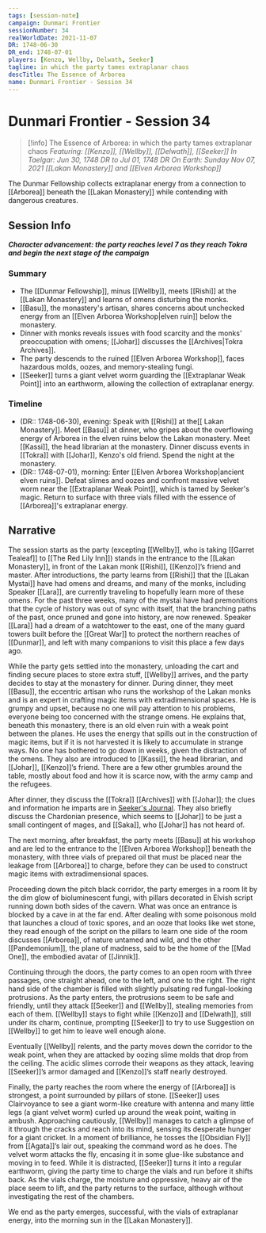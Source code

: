 ```yaml
---
tags: [session-note]
campaign: Dunmari Frontier
sessionNumber: 34
realWorldDate: 2021-11-07
DR: 1748-06-30
DR_end: 1748-07-01
players: [Kenzo, Wellby, Delwath, Seeker]
tagline: in which the party tames extraplanar chaos
descTitle: The Essence of Arborea
name: Dunmari Frontier - Session 34
---
```

# Dunmari Frontier - Session 34

>[!info] The Essence of Arborea: in which the party tames extraplanar chaos
> *Featuring: [[Kenzo]], [[Wellby]], [[Delwath]], [[Seeker]]*
> *In Taelgar: Jun 30, 1748 DR to Jul 01, 1748 DR*
> *On Earth: Sunday Nov 07, 2021*
> *[[Lakan Monastery]] and [[Elven Arborea Workshop]]*

The Dunmar Fellowship collects extraplanar energy from a connection to [[Arborea]] beneath the [[Lakan Monastery]] while contending with dangerous creatures.

## Session Info

***Character advancement: the party reaches level 7 as they reach Tokra and begin the next stage of the campaign***
### Summary
- The [[Dunmar Fellowship]], minus [[Wellby]], meets [[Rishi]] at the [[Lakan Monastery]] and learns of omens disturbing the monks.
- [[Basu]], the monastery's artisan, shares concerns about unchecked energy from an [[Elven Arborea Workshop|elven ruin]] below the monastery.
- Dinner with monks reveals issues with food scarcity and the monks' preoccupation with omens; [[Johar]] discusses the [[Archives|Tokra Archives]].
- The party descends to the ruined [[Elven Arborea Workshop]], faces hazardous molds, oozes, and memory-stealing fungi.
- [[Seeker]] turns a giant velvet worm guarding the [[Extraplanar Weak Point]] into an earthworm, allowing the collection of extraplanar energy.

### Timeline
- (DR:: 1748-06-30), evening: Speak with [[Rishi]] at the[[ Lakan Monastery]]. Meet [[Basu]] at dinner, who gripes about the overflowing energy of Arborea in the elven ruins below the Lakan monastery. Meet [[Kassi]], the head librarian at the monastery. Dinner discuss events in [[Tokra]] with [[Johar]], Kenzo's old friend. Spend the night at the monastery. 
- (DR:: 1748-07-01), morning: Enter [[Elven Arborea Workshop|ancient elven ruins]]. Defeat slimes and oozes and confront massive velvet worm near the [[Extraplanar Weak Point]], which is tamed by Seeker's magic. Return to surface with three vials filled with the essence of [[Arborea]]'s extraplanar energy.


## Narrative
The session starts as the party (excepting [[Wellby]], who is taking [[Garret Tealeaf]] to [[The Red Lily Inn]]) stands in the entrance to the [[Lakan Monastery]], in front of the Lakan monk [[Rishi]], [[Kenzo]]’s friend and master. After introductions, the party learns from [[Rishi]] that the [[Lakan Mystai]] have had omens and dreams, and many of the monks, including Speaker [[Lara]], are currently traveling to hopefully learn more of these omens. For the past three weeks, many of the mystai have had premonitions that the cycle of history was out of sync with itself, that the branching paths of the past, once pruned and gone into history, are now renewed. Speaker [[Lara]] had a dream of a watchtower to the east, one of the many guard towers built before the [[Great War]] to protect the northern reaches of [[Dunmar]], and left with many companions to visit this place a few days ago. 

While the party gets settled into the monastery, unloading the cart and finding secure places to store extra stuff, [[Wellby]] arrives, and the party decides to stay at the monastery for dinner. During dinner, they meet [[Basu]], the eccentric artisan who runs the workshop of the Lakan monks and is an expert in crafting magic items with extradimensional spaces. He is grumpy and upset, because no one will pay attention to his problems, everyone being too concerned with the strange omens. He explains that, beneath this monastery, there is an old elven ruin with a weak point between the planes. He uses the energy that spills out in the construction of magic items, but if it is not harvested it is likely to accumulate in strange ways. No one has bothered to go down in weeks, given the distraction of the omens. They also are introduced to [[Kassi]], the head librarian, and [[Johar]], [[Kenzo]]’s friend. There are a few other grumbles around the table, mostly about food and how it is scarce now, with the army camp and the refugees. 

After dinner, they discuss the [[Tokra]] [[Archives]] with [[Johar]]; the clues and information he imparts are in [Seeker's Journal](https://docs.google.com/document/u/0/d/1S5M1wm5WHlFc2Zatn9YepfmNutGdjgSdo0oiTxPUWa4/edit). They also briefly discuss the Chardonian presence, which seems to [[Johar]] to be just a small contingent of mages, and [[Saka]], who [[Johar]] has not heard of. 

The next morning, after breakfast, the party meets [[Basu]] at his workshop and are led to the entrance to the [[Elven Arborea Workshop]] beneath the monastery, with three vials of prepared oil that must be placed near the leakage from [[Arborea]] to charge, before they can be used to construct magic items with extradimensional spaces. 

Proceeding down the pitch black corridor, the party emerges in a room lit by the dim glow of bioluminescent fungi, with pillars decorated in Elvish script running down both sides of the cavern. What was once an entrance is blocked by a cave in at the far end. After dealing with some poisonous mold that launches a cloud of toxic spores, and an ooze that looks like wet stone, they read enough of the script on the pillars to learn one side of the room discusses [[Arborea]], of nature untamed and wild, and the other [[Pandemonium]], the plane of madness, said to be the home of the [[Mad One]], the embodied avatar of [[Jinnik]].

Continuing through the doors, the party comes to an open room with three passages, one straight ahead, one to the left, and one to the right. The right hand side of the chamber is filled with slightly pulsating red fungal-looking protrusions. As the party enters, the protrusions seem to be safe and friendly, until they attack [[Seeker]] and [[Wellby]], stealing memories from each of them. [[Wellby]] stays to fight while [[Kenzo]] and [[Delwath]], still under its charm, continue, prompting [[Seeker]] to try to use Suggestion on [[Wellby]] to get him to leave well enough alone. 

Eventually [[Wellby]] relents, and the party moves down the corridor to the weak point, when they are attacked by oozing slime molds that drop from the ceiling. The acidic slimes corrode their weapons as they attack, leaving [[Seeker]]’s armor damaged and [[Kenzo]]’s staff nearly destroyed. 

Finally, the party reaches the room where the energy of [[Arborea]] is strongest, a point surrounded by pillars of stone. [[Seeker]] uses Clairvoyance to see a giant worm-like creature with antenna and many little legs (a giant velvet worm) curled up around the weak point, waiting in ambush. Approaching cautiously, [[Wellby]] manages to catch a glimpse of it through the cracks and reach into its mind, sensing its desperate hunger for a giant cricket. In a moment of brilliance, he tosses the [[Obsidian Fly]] from [[Agata]]’s lair out, speaking the command word as he does. The velvet worm attacks the fly, encasing it in some glue-like substance and moving in to feed. While it is distracted, [[Seeker]] turns it into a regular earthworm, giving the party time to charge the vials and run before it shifts back. As the vials charge, the moisture and oppressive, heavy air of the place seem to lift, and the party returns to the surface, although without investigating the rest of the chambers. 

We end as the party emerges, successful, with the vials of extraplanar energy, into the morning sun in the [[Lakan Monastery]]. 
